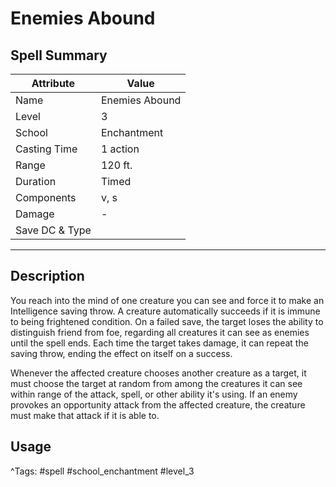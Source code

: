 # Enemies Abound

## Spell Summary

| Attribute        | Value                  |
|------------------|------------------------|
| Name             | Enemies Abound                 |
| Level            | 3                |
| School           | Enchantment          |
| Casting Time     | 1 action              |
| Range            | 120 ft.            |
| Duration         | Timed             |
| Components       | v, s             |
| Damage           | -               |
| Save DC & Type   |              |

---

## Description

You reach into the mind of one creature you can see and force it to make an Intelligence saving throw. A creature automatically succeeds if it is immune to being frightened condition. On a failed save, the target loses the ability to distinguish friend from foe, regarding all creatures it can see as enemies until the spell ends. Each time the target takes damage, it can repeat the saving throw, ending the effect on itself on a success.

Whenever the affected creature chooses another creature as a target, it must choose the target at random from among the creatures it can see within range of the attack, spell, or other ability it's using. If an enemy provokes an opportunity attack from the affected creature, the creature must make that attack if it is able to.

## Usage


^Tags: #spell #school_enchantment #level_3